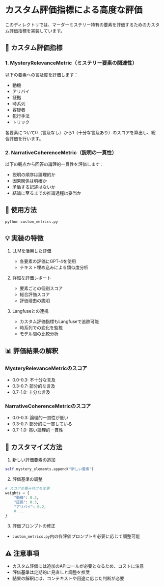 # カスタム評価指標による高度な評価

このディレクトリでは、マーダーミステリー特有の要素を評価するためのカスタム評価指標を実装しています。

## 🎯 カスタム評価指標

### 1. MysteryRelevanceMetric（ミステリー要素の関連性）

以下の要素への言及度を評価します：
- 動機
- アリバイ
- 証拠
- 時系列
- 容疑者
- 犯行手法
- トリック

各要素について0（言及なし）から1（十分な言及あり）のスコアを算出し、総合評価を行います。

### 2. NarrativeCoherenceMetric（説明の一貫性）

以下の観点から回答の論理的一貫性を評価します：
- 説明の順序は論理的か
- 因果関係は明確か
- 矛盾する記述はないか
- 結論に至るまでの推論過程は妥当か

## 🚀 使用方法

```bash
python custom_metrics.py
```

## 💡 実装の特徴

1. LLMを活用した評価
   - 各要素の評価にGPT-4を使用
   - テキスト埋め込みによる類似度分析

2. 詳細な評価レポート
   - 要素ごとの個別スコア
   - 総合評価スコア
   - 評価理由の説明

3. Langfuseとの連携
   - カスタム評価指標もLangfuseで追跡可能
   - 時系列での変化を監視
   - モデル間の比較分析

## 📊 評価結果の解釈

### MysteryRelevanceMetricのスコア
- 0.0-0.3: 不十分な言及
- 0.3-0.7: 部分的な言及
- 0.7-1.0: 十分な言及

### NarrativeCoherenceMetricのスコア
- 0.0-0.3: 論理的一貫性が低い
- 0.3-0.7: 部分的に一貫している
- 0.7-1.0: 高い論理的一貫性

## 🔧 カスタマイズ方法

1. 新しい評価要素の追加
```python
self.mystery_elements.append("新しい要素")
```

2. 評価基準の調整
```python
# スコアの重み付けを変更
weights = {
    "動機": 0.3,
    "証拠": 0.3,
    "アリバイ": 0.2,
    # ...
}
```

3. 評価プロンプトの修正
- `custom_metrics.py`内の各評価プロンプトを必要に応じて調整可能

## ⚠️ 注意事項

- カスタム評価には追加のAPIコールが必要となるため、コストに注意
- 評価基準は定期的に見直しと調整を推奨
- 結果の解釈には、コンテキストや用途に応じた判断が必要
